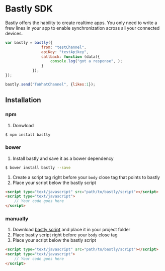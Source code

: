 # Bastly SDK

Bastly offers the hability to create realtime apps. You only need to write a frew lines in your app to enable synchronization across all your connected devices.

```js
var bastly = bastly({
                from: "testChannel",
                apiKey: "testApikey",
                callback: function (data){
                    console.log("got a response", );
                }
            });
});

bastly.send("ToWhatChannel", {likes:1});
```

## Installation

### npm
1. Donwload 
```bash
$ npm install bastly
```

### bower

1. Install bastly and save it as a bower dependency
```bash
$ bower install bastly --save
```
1. Create a script tag right before your `body` close tag that points to bastly
1. Place your script below the bastly script

```html
<script type="text/javascript" src="path/to/bastly/script"></script>
<script type="text/javascript">
    // Your code goes here
</script>
```

### manually

1. Download [bastly script]() and place it in your project folder
1. Place bastly script right before your `body` close tag
1. Place your script below the bastly script

```html
<script type="text/javascript" src="path/to/bastly/script"></script>
<script type="text/javascript">
    // Your code goes here
</script>
```


